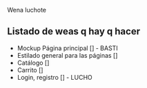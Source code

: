 Wena luchote

## Listado de weas q  hay q hacer ##

- Mockup Página principal [] - BASTI
- Estilado general para las páginas []
- Catálogo []
- Carrito []
- Login, registro [] - LUCHO